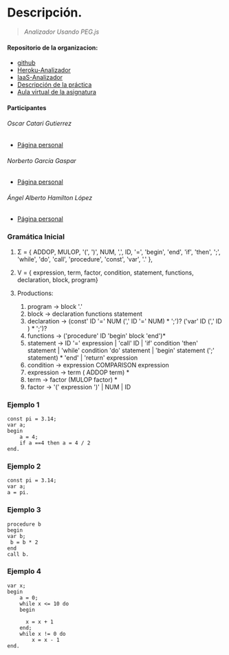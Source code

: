 # **Descripción.**

> *Analizador Usando PEG.js*

#### Repositorio de la organizacion:  

- [github](https://github.com/ULL-ESIT-PL-1617/analizador-usando-peg-oscar-angel-norberto)
- [Heroku-Analizador](https://boiling-hamlet-75816.herokuapp.com/)
- [IaaS-Analizador](http://10.6.128.37:8080)
- [Descripción de la práctica](https://casianorodriguezleon.gitbooks.io/ull-esit-1617/content/practicas/practicapegparser.html)
- [Aula virtual de la asignatura](https://campusvirtual.ull.es/1617/course/view.php?id=1148)

#### Participantes

###### Oscar Catari Gutierrez
- [Página personal](http://alu0100825893.github.io/)

###### Norberto García Gaspar
- [Página personal](http://alu0100611519.github.io/)

###### Ángel Alberto Hamilton López
- [Página personal](http://alu0100888102.github.io/)


### Gramática Inicial

1.  Σ = { ADDOP, MULOP, '(', ')', NUM, ',', ID, '=', 'begin', 'end', 'if', 'then', ';', 'while', 'do', 'call', 'procedure', 'const', 'var', '.' },
2.  V = {  expression, term, factor, condition, statement, functions, declaration, block, program}
3.  Productions:

    1. program → block '.'
    2. block → declaration functions statement
    3. declaration → (const' ID '=' NUM (',' ID '=' NUM) * ';')?  ('var' ID (',' ID ) * ';')?
    4. functions → ('procedure' ID 'begin' block 'end')*
    5. statement → ID '=' expression | 'call' ID | 'if' condition 'then' statement | 'while' condition 'do' statement
        | 'begin' statement (';' statement) * 'end' | 'return' expression
    6. condition → expression COMPARISON expression
    7.  expression → term ( ADDOP term) *  
    8.  term → factor (MULOP factor) *
    9.  factor → '(' expression ')' | NUM | ID
    

    
### Ejemplo 1

    const pi = 3.14;
    var a;
    begin 
        a = 4;
        if a ==4 then a = 4 / 2
    end.

### Ejemplo 2

    const pi = 3.14;
    var a;
    a = pi.

### Ejemplo 3

    procedure b
    begin
    var b;
     b = b * 2
    end
    call b.

### Ejemplo 4

    var x;
    begin     
        a = 0;
        while x <= 10 do
        begin
         
          x = x + 1
        end;
        while x != 0 do
            x = x - 1
    end.
